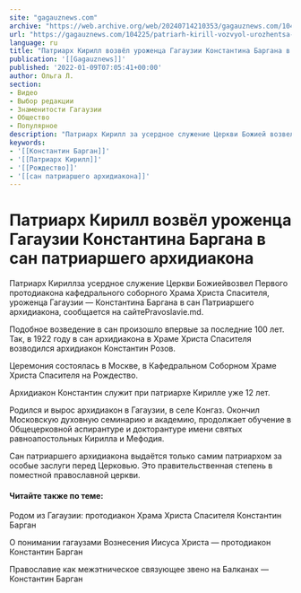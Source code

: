 ```yaml
---
site: "gagauznews.com"
archive: "https://web.archive.org/web/20240714210353/gagauznews.com/104225/patriarh-kirill-vozvyol-urozhentsa-gagauzii-konstantina-bargana-v-san-patriarshego-arhidiakona.html"
url: "https://gagauznews.com/104225/patriarh-kirill-vozvyol-urozhentsa-gagauzii-konstantina-bargana-v-san-patriarshego-arhidiakona.html"
language: ru
title: "Патриарх Кирилл возвёл уроженца Гагаузии Константина Баргана в сан патриаршего архидиакона"
publication: '[[Gagauznews]]'
published: '2022-01-09T07:05:41+00:00'
author: Ольга Л.
section:
- Видео
- Выбор редакции
- Знаменитости Гагаузии
- Общество
- Популярное
description: "Патриарх Кирилл за усердное служение Церкви Божией возвел Первого протодиакона кафедрального соборного Храма Христа Спасителя, уроженца Гагаузии — Константина Баргана в сан Патриаршего архидиакона, сообщается на сайте Рravoslavie.md. Подобное возведение в сан произошло впервые за последние 100 лет. Так, в 1922 году в сан архидиакона в Храме Христа Спасителя возводился архидиакон Константин Розов. Церемония состоялась в Москве, в Кафедральном Соборном Храме Христа Спасителя на Рождество. Архидиакон Константин служит при патриархе Кирилле уже 12 лет. Родился и вырос архидиакон в Гагаузии, в селе Конгаз. Окончил Московскую духовную семинарию и академию, продолжает обучение в Общецерковной аспирантуре и докторантуре имени святых равноапостольных Кирилла и […]"
keywords:
- '[[Константин Барган]]'
- '[[Патриарх Кирилл]]'
- '[[Рождество]]'
- '[[сан патриаршего архидиакона]]'
---
```


# Патриарх Кирилл возвёл уроженца Гагаузии Константина Баргана в сан патриаршего архидиакона

Патриарх Кириллза усердное служение Церкви Божиейвозвел Первого протодиакона кафедрального соборного Храма Христа Спасителя, уроженца Гагаузии — Константина Баргана в сан Патриаршего архидиакона, сообщается на сайтеРravoslavie.md.

Подобное возведение в сан произошло впервые за последние 100 лет. Так, в 1922 году в сан архидиакона в Храме Христа Спасителя возводился архидиакон Константин Розов.

Церемония состоялась в Москве, в Кафедральном Соборном Храме Христа Спасителя на Рождество.

Архидиакон Константин служит при патриархе Кирилле уже 12 лет.

Родился и вырос архидиакон в Гагаузии, в селе Конгаз. Окончил Московскую духовную семинарию и академию, продолжает обучение в Общецерковной аспирантуре и докторантуре имени святых равноапостольных Кирилла и Мефодия.

Сан патриаршего архидиакона выдаётся только самим патриархом за особые заслуги перед Церковью. Это правительственная степень в поместной православной церкви.

#### Читайте также по теме:

Родом из Гагаузии: протодиакон Храма Христа Спасителя Константин Барган

О понимании гагаузами Вознесения Иисуса Христа — протодиакон Константин Барган

Православие как межэтническое связующее звено на Балканах — Константин Барган